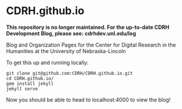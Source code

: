 # CDRH.github.io

**This repository is no longer maintained. For the up-to-date CDRH Development Blog, please see: cdrhdev.unl.edu/log**


Blog and Organization Pages for the Center for Digital Research in the Humanities at the University of Nebraska-Lincoln

To get this up and running locally:

```
git clone git@github.com:CDRH/CDRH.github.io.git
cd CDRH.github.io/
gem install jekyll
jekyll serve
```
Now you should be able to head to localhost:4000 to view the blog!
